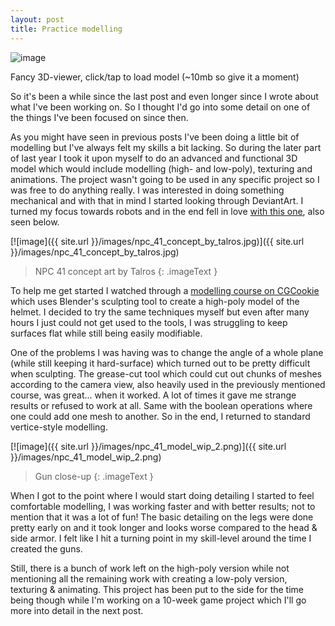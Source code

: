 ```yaml
---
layout: post
title: Practice modelling
---
```


<div class='modelviewer' model='{{ site.url }}/models/npc_41.obj' texture='{{ site.url }}/models/npc_41.png' onclick="LoadModelViewer(this)">
	<div>
		<img alt="image" src="{{ site.url }}/images/npc_41_model_wip_1.png" />
		<p class="viewer_instructions">Fancy 3D-viewer, click/tap to load model (~10mb so give it a moment)</p>
	</div>
</div>

So it's been a while since the last post and even longer since I wrote about what I've been working on. So I thought I'd go into some detail on one of the things I've been focused on since then.

As you might have seen in previous posts I've been doing a little bit of modelling but I've always felt my skills a bit lacking. So during the later part of last year I took it upon myself to do an advanced and functional 3D model which would include modelling (high- and low-poly), texturing and animations. The project wasn't going to be used in any specific project so I was free to do anything really. I was interested in doing something mechanical and with that in mind I started looking through DeviantArt. I turned my focus towards robots and in the end fell in love [with this one](http://www.deviantart.com/art/NPC-41-concept-514429716), also seen below.

[![image]({{ site.url }}/images/npc_41_concept_by_talros.jpg)]({{ site.url }}/images/npc_41_concept_by_talros.jpg)

> NPC 41 concept art by Talros
{: .imageText }

To help me get started I watched through a [modelling course on CGCookie](https://cgcookie.com/course/modeling-a-sci-fi-helmet/) which uses Blender's sculpting tool to create a high-poly model of the helmet. I decided to try the same techniques myself but even after many hours I just could not get used to the tools, I was struggling to keep surfaces flat while still being easily modifiable.

One of the problems I was having was to change the angle of a whole plane (while still keeping it hard-surface) which turned out to be pretty difficult when sculpting. The grease-cut tool which could cut out chunks of meshes according to the camera view, also heavily used in the previously mentioned course, was great... when it worked. A lot of times it gave me strange results or refused to work at all. Same with the boolean operations where one could add one mesh to another. So in the end, I returned to standard vertice-style modelling.

[![image]({{ site.url }}/images/npc_41_model_wip_2.png)]({{ site.url }}/images/npc_41_model_wip_2.png)

> Gun close-up
{: .imageText }

When I got to the point where I would start doing detailing I started to feel comfortable modelling, I was working faster and with better results; not to mention that it was a lot of fun! The basic detailing on the legs were done pretty early on and it took longer and looks worse compared to the head & side armor. I felt like I hit a turning point in my skill-level around the time I created the guns.

Still, there is a bunch of work left on the high-poly version while not mentioning all the remaining work with creating a low-poly version, texturing & animating. This project has been put to the side for the time being though while I'm working on a 10-week game project which I'll go more into detail in the next post.
